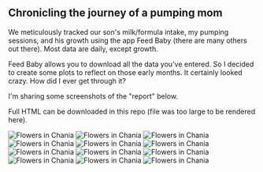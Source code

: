 ## Chronicling the journey of a pumping mom

We meticulously tracked our son's milk/formula intake, my pumping sessions, and his growth using the app Feed Baby (there are many others out there). Most data are daily, except growth.

Feed Baby allows you to download all the data you've entered. So I decided to create some plots to reflect on those early months. It certainly looked crazy. How did I ever get through it?

I'm sharing some screenshots of the "report" below. 

Full HTML can be downloaded in this repo (file was too large to be rendered here).

<img src="feedbaby/feedbaby_report1.png" alt="Flowers in Chania">
<img src="feedbaby/feedbaby_report2.png" alt="Flowers in Chania">
<img src="feedbaby/feedbaby_report3.png" alt="Flowers in Chania">
<img src="feedbaby/feedbaby_report4.png" alt="Flowers in Chania">
<img src="feedbaby/feedbaby_report5.png" alt="Flowers in Chania">
<img src="feedbaby/feedbaby_report6.png" alt="Flowers in Chania">
<img src="feedbaby/feedbaby_report7.png" alt="Flowers in Chania">
<img src="feedbaby/feedbaby_report8.png" alt="Flowers in Chania">
<img src="feedbaby/feedbaby_report9.png" alt="Flowers in Chania">
<img src="feedbaby/feedbaby_report10.png" alt="Flowers in Chania">
<img src="feedbaby/feedbaby_report11.png" alt="Flowers in Chania">
<img src="feedbaby/feedbaby_report12.png" alt="Flowers in Chania">

